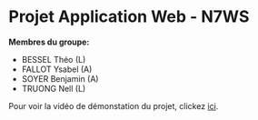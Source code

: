 # Projet Application Web - N7WS

**Membres du groupe:**
- BESSEL Théo (L)
- FALLOT Ysabel (A)
- SOYER Benjamin (A)
- TRUONG Nell (L)

Pour voir la vidéo de démonstation du projet, clickez [ici]().